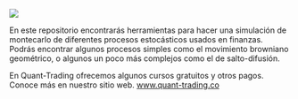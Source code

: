[![](https://www.paypalobjects.com/en_US/i/btn/btn_donateCC_LG.gif)](https://www.paypal.com/cgi-bin/webscr?cmd=_s-xclick&hosted_button_id=YOUR_OWN)

En este repositorio encontrarás herramientas para hacer una simulación de montecarlo de diferentes procesos estocásticos usados en finanzas. Podrás encontrar algunos procesos simples como el movimiento browniano geométrico, o algunos un poco más complejos como el de salto-difusión. 

En Quant-Trading ofrecemos algunos cursos gratuitos y otros pagos. Conoce más en nuestro sitio web. 
www.quant-trading.co
